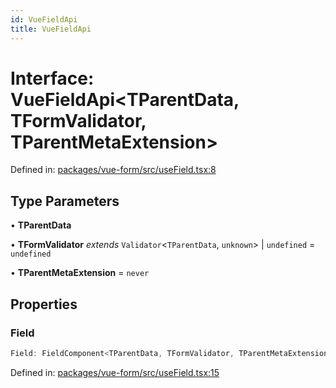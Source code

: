 ```yaml
---
id: VueFieldApi
title: VueFieldApi
---
```


# Interface: VueFieldApi\<TParentData, TFormValidator, TParentMetaExtension\>

Defined in: [packages/vue-form/src/useField.tsx:8](https://github.com/TanStack/form/blob/main/packages/vue-form/src/useField.tsx#L8)

## Type Parameters

• **TParentData**

• **TFormValidator** *extends* `Validator`\<`TParentData`, `unknown`\> \| `undefined` = `undefined`

• **TParentMetaExtension** = `never`

## Properties

### Field

```ts
Field: FieldComponent<TParentData, TFormValidator, TParentMetaExtension>;
```

Defined in: [packages/vue-form/src/useField.tsx:15](https://github.com/TanStack/form/blob/main/packages/vue-form/src/useField.tsx#L15)
